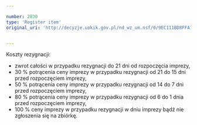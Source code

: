 ```yaml
---

number: 2830
type: 'Register item'
original_uri: 'http://decyzje.uokik.gov.pl/nd_wz_um.nsf/0/9EC111BD8FFA7A7AC12579B1003D39C5?OpenDocument'


---
```


Koszty rezygnacji: 
  - zwrot całości w przypadku rezygnacji do 21 dni od rozpoczęcia imprezy,  
  - 30 % potrącenia ceny imprezy w przypadku rezygnacji od 21 do 15 dni przed rozpoczęciem imprezy,  
  - 50 % potrącenia ceny imprezy w przypadku rezygnacji od 14 do 7 dni przed rozpoczęciem imprezy, 
  - 80 % potrącenia ceny imprezy w przypadku rezygnacji od 6 do 1 dnia przed rozpoczęciem imprezy,  
  - 100 % ceny imprezy w przypadku rezygnacji w dniu imprezy bądź nie zgłoszenia się na zbiórkę.
